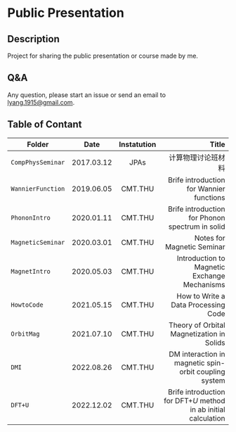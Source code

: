 # Public Presentation

## Description

Project for sharing the public presentation or course made by me.

## Q&A

Any question, please start an issue or send an email to <lyang.1915@gmail.com>.

## Table of Contant

| Folder | Date | Instatution | Title |
| - | :-: | :-: | -:|
| `CompPhysSeminar` | 2017.03.12 | JPAs    | 计算物理讨论班材料 |
| `WannierFunction` | 2019.06.05 | CMT.THU | Brife introduction for Wannier functions |
| `PhononIntro`     | 2020.01.11 | CMT.THU | Brife introduction for Phonon spectrum in solid |
| `MagneticSeminar` | 2020.03.01 | CMT.THU | Notes for Magnetic Seminar |
| `MagnetIntro`     | 2020.05.03 | CMT.THU | Introduction to Magnetic Exchange Mechanisms |
| `HowtoCode`       | 2021.05.15 | CMT.THU | How to Write a Data Processing Code |
| `OrbitMag`        | 2021.07.10 | CMT.THU | Theory of Orbital Magnetization in Solids |
| `DMI`             | 2022.08.26 | CMT.THU | DM interaction in magnetic spin-orbit coupling system |
| `DFT+U`           | 2022.12.02 | CMT.THU | Brife introduction for DFT+$U$ method in ab initial calculation |

